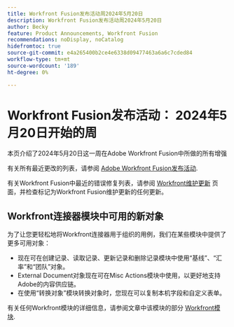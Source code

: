 ```yaml
---
title: Workfront Fusion发布活动周2024年5月20日
description: Workfront Fusion发布活动周2024年5月20日
author: Becky
feature: Product Announcements, Workfront Fusion
recommendations: noDisplay, noCatalog
hidefromtoc: true
source-git-commit: e4a265400b2ce4e6338d09477463a6a6c7cded84
workflow-type: tm+mt
source-wordcount: '189'
ht-degree: 0%

---
```


# Workfront Fusion发布活动： 2024年5月20日开始的周

本页介绍了2024年5月20日这一周在Adobe Workfront Fusion中所做的所有增强

有关所有最近更改的列表，请参阅 [Adobe Workfront Fusion发布活动](../../../product-announcements/product-releases/fusion-release-activity/fusion-release-activity.md).

有关Workfront Fusion中最近的错误修复列表，请参阅 [Workfront维护更新](https://experienceleague.adobe.com/docs/workfront-known-issues/releases/current-updates.html) 页面，并检查标记为Workfront Fusion维护更新的任何更新。

## Workfront连接器模块中可用的新对象

为了让您更轻松地将Workfront连接器用于组织的用例，我们在某些模块中提供了更多可用对象：

* 现在可在创建记录、读取记录、更新记录和删除记录模块中使用“基线”、“汇率”和“团队”对象。
* External Document对象现在可在Misc Actions模块中使用，以更好地支持Adobe的内容供应链。
* 在使用“转换对象”模块转换对象时，您现在可以复制本机字段和自定义表单。

有关任何Workfront模块的详细信息，请参阅文章中该模块的部分 [Workfront模块](/help/quicksilver/workfront-fusion/apps-and-their-modules/workfront-modules.md).
